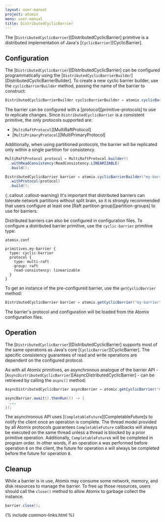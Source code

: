 ```yaml
---
layout: user-manual
project: atomix
menu: user-manual
title: DistributedCyclicBarrier
---
```


The [`DistributedCyclicBarrier`][DistributedCyclicBarrier] primitive is a distributed implementation of Java's [`CyclicBarrier`][CyclicBarrier].

## Configuration

The [`DistributedCyclicBarrier`][DistributedCyclicBarrier] can be configured programmatically using the [`DistributedCyclicBarrierBuilder`][DistributedCyclicBarrierBuilder]. To create a new cyclic barrier builder, use the `cyclicBarrierBuilder` method, passing the name of the barrier to construct:

```java
DistributedCyclicBarrierBuilder cyclicBarrierBuilder = atomix.cyclicBarrierBuilder("my-barrier");
```

The barrier can be configured with a [protocol][primitive-protocols] to use to replicate changes. Since `DistributedCyclicBarrier` is a consistent primitive, the only protocols supported are:
* [`MultiRaftProtocol`][MultiRaftProtocol]
* [`MultiPrimaryProtocol`][MultiPrimaryProtocol]

Additionally, when using partitioned protocols, the barrier will be replicated only within a single partition for consistency.

```java
MultiRaftProtocol protocol = MultiRaftProtocol.builder()
  .withReadConsistency(ReadConsistency.LINEARIZABLE)
  .build();

DistributedCyclicBarrier barrier = atomix.cyclicBarrierBuilder("my-barrier")
  .withProtocol(protocol)
  .build();
```

{:.callout .callout-warning}
It's important that distributed barriers can tolerate network partitions without split brain, so it is strongly recommended that users configure at least one [Raft partition group][partition-groups] to use for barriers.

Distributed barriers can also be configured in configuration files. To configure a distributed barrier primitive, use the `cyclic-barrier` primitive type:

`atomix.conf`

```hocon
primitives.my-barrier {
  type: cyclic-barrier
  protocol {
    type: multi-raft
    group: raft
    read-consistency: linearizable
  }
}
```

To get an instance of the pre-configured barrier, use the `getCyclicBarrier` method:

```java
DistributedCyclicBarrier barrier = atomix.getCyclicBarrier("my-barrier");
```

The barrier's protocol and configuration will be loaded from the Atomix configuration files.

## Operation

The [`DistributedCyclicBarrier`][DistributedCyclicBarrier] supports most of the same operations as Java's core [`CyclicBarrier`][CyclicBarrier]. The specific consistency guarantees of read and write operations are dependent on the configured protocol.

As with all Atomix primitives, an asynchronous analogue of the barrier API - [`AsyncDistributedCyclicBarrier`][AsyncDistributedCyclicBarrier] - can be retrieved by calling the `async()` method:

```java
AsyncDistributedCyclicBarrier asyncBarrier = atomic.getCyclicBarrier("my-barrier").async();

asyncBarrier.await().thenRun(() -> {
  ...
});
```

The asynchronous API uses [`CompletableFuture`][CompletableFuture]s to notify the client once an operation is complete. The thread model provided by all Atomix protocols guarantees `CompletableFuture` callbacks will always be executed on the same thread unless a thread is blocked by a prior primitive operation. Additionally, `CompletableFuture`s will be completed in program order. In other words, if an operation `A` was performed before operation `B` on the client, the future for operation `A` will always be completed before the future for operation `B`.

## Cleanup

While a barrier is in use, Atomix may consume some network, memory, and disk resources to manage the barrier. To free up those resources, users should call the `close()` method to allow Atomix to garbage collect the instance.

```java
barrier.close();
```

{% include common-links.html %}
